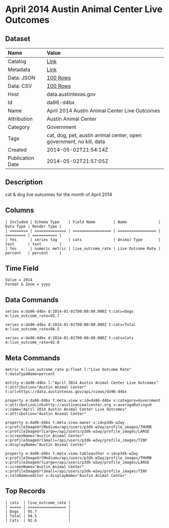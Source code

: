 # April 2014 Austin Animal Center Live Outcomes

## Dataset

| Name | Value |
| :--- | :---- |
| Catalog | [Link](https://catalog.data.gov/dataset/april-2014-austin-animal-center-live-outcomes) |
| Metadata | [Link](https://data.austintexas.gov/api/views/da96-d4bx) |
| Data: JSON | [100 Rows](https://data.austintexas.gov/api/views/da96-d4bx/rows.json?max_rows=100) |
| Data: CSV | [100 Rows](https://data.austintexas.gov/api/views/da96-d4bx/rows.csv?max_rows=100) |
| Host | data.austintexas.gov |
| Id | da96-d4bx |
| Name | April 2014 Austin Animal Center Live Outcomes |
| Attribution | Austin Animal Center |
| Category | Government |
| Tags | cat, dog, pet, austin animal center, open government, no kill, data |
| Created | 2014-05-02T21:54:14Z |
| Publication Date | 2014-05-02T21:57:05Z |

## Description

cat & dog live outcomes for the month of April 2014

## Columns

```ls
| Included | Schema Type    | Field Name        | Name              | Data Type | Render Type |
| ======== | ============== | ================= | ================= | ========= | =========== |
| Yes      | series tag     | cats              | Animal Type       | text      | text        |
| Yes      | numeric metric | live_outcome_rate | Live Outcome Rate | percent   | percent     |
```

## Time Field

```ls
Value = 2014
Format & Zone = yyyy
```

## Data Commands

```ls
series e:da96-d4bx d:2014-01-01T00:00:00.000Z t:cats=Dogs m:live_outcome_rate=95.7

series e:da96-d4bx d:2014-01-01T00:00:00.000Z t:cats=Total m:live_outcome_rate=94.5

series e:da96-d4bx d:2014-01-01T00:00:00.000Z t:cats=Cats m:live_outcome_rate=92.6
```

## Meta Commands

```ls
metric m:live_outcome_rate p:float l:"Live Outcome Rate" t:dataTypeName=percent

entity e:da96-d4bx l:"April 2014 Austin Animal Center Live Outcomes" t:attribution="Austin Animal Center" t:url=https://data.austintexas.gov/api/views/da96-d4bx

property e:da96-d4bx t:meta.view v:id=da96-d4bx v:category=Government v:attributionLink=http://austinanimalcenter.org v:averageRating=0 v:name="April 2014 Austin Animal Center Live Outcomes" v:attribution="Austin Animal Center"

property e:da96-d4bx t:meta.view.owner v:id=p3dk-w2wy v:profileImageUrlMedium=/api/users/p3dk-w2wy/profile_images/THUMB v:profileImageUrlLarge=/api/users/p3dk-w2wy/profile_images/LARGE v:screenName="Austin Animal Center" v:profileImageUrlSmall=/api/users/p3dk-w2wy/profile_images/TINY v:displayName="Austin Animal Center"

property e:da96-d4bx t:meta.view.tableauthor v:id=p3dk-w2wy v:profileImageUrlMedium=/api/users/p3dk-w2wy/profile_images/THUMB v:profileImageUrlLarge=/api/users/p3dk-w2wy/profile_images/LARGE v:screenName="Austin Animal Center" v:profileImageUrlSmall=/api/users/p3dk-w2wy/profile_images/TINY v:roleName=editor v:displayName="Austin Animal Center"
```

## Top Records

```ls
| cats  | live_outcome_rate | 
| ===== | ================= | 
| Dogs  | 95.7              | 
| Total | 94.5              | 
| Cats  | 92.6              | 
```